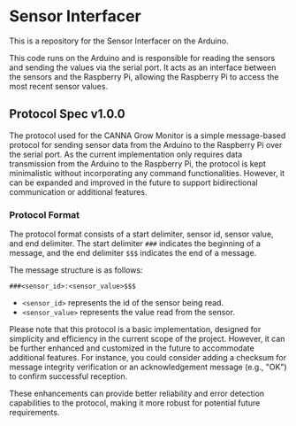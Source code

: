 # Sensor Interfacer

This is a repository for the Sensor Interfacer on the Arduino.

This code runs on the Arduino and is responsible for reading the sensors and sending the values via the serial port. It acts as an interface between the sensors and the Raspberry Pi, allowing the Raspberry Pi to access the most recent sensor values.

## Protocol Spec v1.0.0

The protocol used for the CANNA Grow Monitor is a simple message-based protocol for sending sensor data from the Arduino to the Raspberry Pi over the serial port. As the current implementation only requires data transmission from the Arduino to the Raspberry Pi, the protocol is kept minimalistic without incorporating any command functionalities. However, it can be expanded and improved in the future to support bidirectional communication or additional features.

### Protocol Format

The protocol format consists of a start delimiter, sensor id, sensor value, and end delimiter. The start delimiter `###` indicates the beginning of a message, and the end delimiter `$$$` indicates the end of a message.

The message structure is as follows:

```
###<sensor_id>:<sensor_value>$$$
```

- `<sensor_id>` represents the id of the sensor being read.
- `<sensor_value>` represents the value read from the sensor.

Please note that this protocol is a basic implementation, designed for simplicity and efficiency in the current scope of the project. However, it can be further enhanced and customized in the future to accommodate additional features. For instance, you could consider adding a checksum for message integrity verification or an acknowledgement message (e.g., "OK") to confirm successful reception.

These enhancements can provide better reliability and error detection capabilities to the protocol, making it more robust for potential future requirements.
